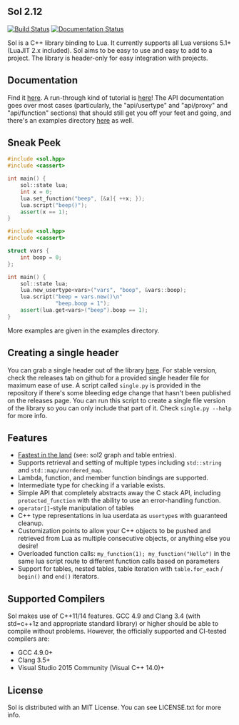 ## Sol 2.12

[![Build Status](https://travis-ci.org/ThePhD/sol2.svg?branch=develop)](https://travis-ci.org/ThePhD/sol2)
[![Documentation Status](https://readthedocs.org/projects/sol2/badge/?version=latest)](http://sol2.readthedocs.io/en/latest/?badge=latest)

Sol is a C++ library binding to Lua. It currently supports all Lua versions 5.1+ (LuaJIT 2.x included). Sol aims to be easy to use and easy to add to a project.
The library is header-only for easy integration with projects.

## Documentation

Find it [here](http://sol2.rtfd.io/). A run-through kind of tutorial is [here](http://sol2.readthedocs.io/en/latest/tutorial/all-the-things.html)! The API documentation goes over most cases (particularly, the "api/usertype" and "api/proxy" and "api/function" sections) that should still get you off your feet and going, and there's an examples directory [here](https://github.com/ThePhD/sol2/tree/develop/examples) as well.

## Sneak Peek

```cpp
#include <sol.hpp>
#include <cassert>

int main() {
    sol::state lua;
    int x = 0;
    lua.set_function("beep", [&x]{ ++x; });
    lua.script("beep()");
    assert(x == 1);
}
```

```cpp
#include <sol.hpp>
#include <cassert>

struct vars {
    int boop = 0;
};

int main() {
    sol::state lua;
    lua.new_usertype<vars>("vars", "boop", &vars::boop);
    lua.script("beep = vars.new()\n"
               "beep.boop = 1");
    assert(lua.get<vars>("beep").boop == 1);
}
```

More examples are given in the examples directory.

## Creating a single header

You can grab a single header out of the library [here](https://github.com/ThePhD/sol2/tree/develop/single/sol). For stable version, check the releases tab on github for a provided single header file for maximum ease of use. A script called `single.py` is provided in the repository if there's some bleeding edge change that hasn't been published on the releases page. You can run this script to create a single file version of the library so you can only include that part of it. Check `single.py --help` for more info.

## Features

- [Fastest in the land](http://sol2.readthedocs.io/en/latest/benchmarks.html) (see: sol2 graph and table entries).
- Supports retrieval and setting of multiple types including `std::string` and `std::map/unordered_map`.
- Lambda, function, and member function bindings are supported.
- Intermediate type for checking if a variable exists.
- Simple API that completely abstracts away the C stack API, including `protected_function` with the ability to use an error-handling function.
- `operator[]`-style manipulation of tables
- C++ type representations in lua userdata as `usertype`s with guaranteed cleanup.
- Customization points to allow your C++ objects to be pushed and retrieved from Lua as multiple consecutive objects, or anything else you desire!
- Overloaded function calls: `my_function(1); my_function("Hello")` in the same lua script route to different function calls based on parameters
- Support for tables, nested tables, table iteration with `table.for_each` / `begin()` and `end()` iterators.

## Supported Compilers

Sol makes use of C++11/14 features. GCC 4.9 and Clang 3.4 (with std=c++1z and appropriate standard library) or higher should be able to compile without problems. However, the
officially supported and CI-tested compilers are:

- GCC 4.9.0+
- Clang 3.5+
- Visual Studio 2015 Community (Visual C++ 14.0)+

## License

Sol is distributed with an MIT License. You can see LICENSE.txt for more info.
